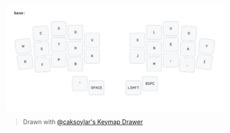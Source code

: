 ![Asfoora Layout](./img/wizza.svg)
> Drawn with [@caksoylar's Keymap Drawer](https://github.com/caksoylar/keymap-drawer)
